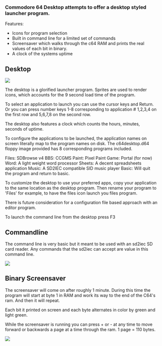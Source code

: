 ### Commodore 64 Desktop attempts to offer a desktop styled launcher program.

Features:

- Icons for program selection
- Built in command line for a limited set of commands
- Screensaver which walks through the c64 RAM and prints the real values of each bit in binary.
- A clock of the systems uptime

## Desktop
![](https://raw.githubusercontent.com/ssshake/commodore-64-desktop/master/documentation/screen1.PNG)

The desktop is a glorified launcher program. Sprites are used to render icons, which accounts for the 9 second load time of the program.

To select an application to launch you can use the cursor keys and Return. Or you can press number keys 1-8 corresponding to application # 1,2,3,4 on the first row and 5,6,7,8 on the second row.

The desktop also features a clock which counts the hours, minutes, seconds of uptime.

To configure the applications to be launched, the application names on screen literally map to the program names on disk. The c64desktop.d64 floppy image provided has 8 corresponding programs included.

Files: SDBrowse v4
BBS: CCGMS
Paint: Pixel Paint
Game: Portal (for now)
Word: A light weight word processor
Sheets: A decent spreadsheets application
Music: A SD2IEC compatible SID music player
Basic: Will quit the program and return to basic.

To customize the desktop to use your preferred apps, copy your application to the same location as the desktop program. Then rename your program to 'Files' for example, to have the files icon launch you files program.

There is future consideration for a configuration file based approach with an editor program.

To launch the command line from the desktop press F3

## Commandline

The command line is very basic but it meant to be used with an sd2iec SD card reader. Any commands that the sd2iec can accept are value in this command line.

![](https://raw.githubusercontent.com/ssshake/commodore-64-desktop/master/documentation/screen2.PNG)

## Binary Screensaver

The screensaver will come on after roughly 1 minute. During this time the program will start at byte 1 in RAM and work its way to the end of the C64's ram. And then it will repeat.

Each bit it printed on screen and each byte alternates in color by green and light green. 

While the screensaver is running you can press + or - at any time to move forward or backwards a page at a time through the ram. 1 page = 110 bytes. 

![](https://raw.githubusercontent.com/ssshake/commodore-64-desktop/master/documentation/screen3.PNG)

